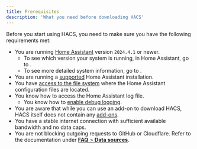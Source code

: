 ```yaml
---
title: Prerequisites
description: 'What you need before downloading HACS'
---
```


Before you start using HACS, you need to make sure you have the following requirements met:

- You are running [Home Assistant](https://www.home-assistant.io/) version `2024.4.1` or newer.
    - To see which version your system is running, in Home Assistant, go to <!-- hacs:my info **{{coreui('panel.config')}}** > **{{coreui('ui.panel.config.dashboard.about.main')}}** -->.
    - To see more detailed system information, go to <!-- hacs:my system_health **{{coreui('panel.config')}}** > **{{coreui('ui.panel.config.dashboard.system.main')}}** > **{{coreui('ui.panel.config.repairs.caption')}}** > Three dots in the upper right > **{{coreui('ui.panel.config.repairs.system_information')}}** -->.
- You are running a [supported](https://github.com/home-assistant/architecture/blob/master/adr/0012-define-supported-installation-method.md) Home Assistant installation.
- You have [access to the file system](https://www.home-assistant.io/docs/configuration/#to-set-up-access-to-the-files-and-prepare-an-editor) where the Home Assistant configuration files are located.
- You know how to access the Home Assistant log file.
    - You know how to [enable debug logging](https://www.home-assistant.io/docs/configuration/troubleshooting/#debug-logs-and-diagnostics).
- You are aware that while you can use an add-on to download HACS, HACS itself does not contain any [add-ons](https://www.home-assistant.io/glossary/#add-on).
- You have a stable internet connection with sufficient available bandwidth and no data caps.
- You are not blocking outgoing requests to GitHub or Cloudflare. Refer to the documentation under [**FAQ** > **Data sources**](/docs/faq/data_sources.md).
